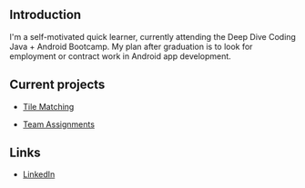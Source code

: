 ## Introduction
    
 I'm a self-motivated quick learner, currently attending the Deep Dive Coding 
 Java + Android Bootcamp. My plan after graduation is to look for employment 
 or contract work in Android app development.
 
 ## Current projects
 
 * [Tile Matching](https://ddc-java-13.github.io/tile-match/)
 
 * [Team Assignments](https://team-assignments.github.io/)

 ## Links
 
 * [LinkedIn](https://www.linkedin.com/in/marshall-eldridge-24522a84/)
